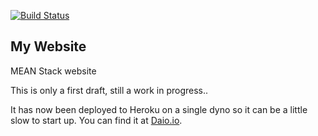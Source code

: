 [![Build Status](https://travis-ci.org/Daveloper87/mywebsite.svg)](https://travis-ci.org/Daveloper87/mywebsite)

## My Website

MEAN Stack website

This is only a first draft, still a work in progress..

It has now been deployed to Heroku on a single dyno so it can be a little slow to start up. You can find it at [Daio.io](https://dai.io/).
